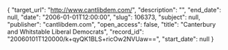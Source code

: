{
  "target_url": "http://www.cantlibdem.com/", 
  "description": "", 
  "end_date": null, 
  "date": "2006-01-01T12:00:00", 
  "slug": 106373, 
  "subject": null, 
  "publisher": "cantlibdem.com", 
  "open_access": false, 
  "title": "Canterbury and Whitstable Liberal Democrats", 
  "record_id": "20060101T120000/k+qyQK1BLS+ricOw2NVUaw==", 
  "start_date": null
}

